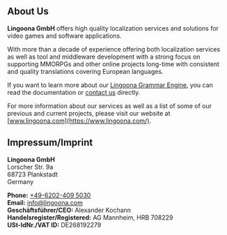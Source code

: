 ## About Us

**Lingoona GmbH** offers high quality localization services and solutions for video games and software applications.

With more than a decade of experience offering both localization services as well as tool and middleware development with a strong focus on supporting MMORPGs and other online projects long-time with consistent and quality translations covering European languages.

If you want to learn more about our [Lingoona Grammar Engine](https://docs.lingoona.com/grammar/), you can read the documentation or [contact us](mailto:info@lingoona.com) directly.

For more information about our services as well as a list of some of our previous and current projects, please visit our website at [www.lingoona.com](https://www.lingoona.com/).

## Impressum/Imprint

**Lingoona GmbH**  
Lorscher Str. 9a  
68723 Plankstadt  
Germany

**Phone:** [+49-6202-409 5030](tel:+4962024095030)  
**Email:** [info@lingoona.com](mailto:info@lingoona.com)  
**Geschäftsführer/CEO:** Alexander Kochann  
**Handelsregister/Registered:** AG Mannheim, HRB 708229  
**USt-IdNr./VAT ID:** DE268192279  
